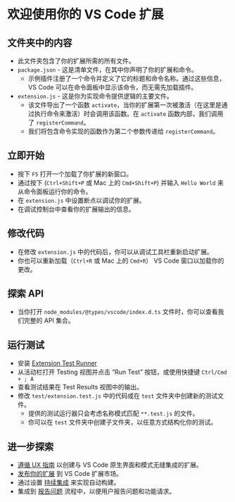 # 欢迎使用你的 VS Code 扩展

## 文件夹中的内容

* 此文件夹包含了你的扩展所需的所有文件。
* `package.json` - 这是清单文件，在其中你声明了你的扩展和命令。
  * 示例插件注册了一个命令并定义了它的标题和命令名称。通过这些信息，VS Code 可以在命令面板中显示该命令，而无需先加载插件。
* `extension.js` - 这是你为实现命令提供逻辑的主要文件。
  * 该文件导出了一个函数 `activate`，当你的扩展第一次被激活（在这里是通过执行命令来激活）时会调用该函数。在 `activate` 函数内部，我们调用了 `registerCommand`。
  * 我们将包含命令实现的函数作为第二个参数传递给 `registerCommand`。

## 立即开始

* 按下 `F5` 打开一个加载了你扩展的新窗口。
* 通过按下 (`Ctrl+Shift+P` 或 Mac 上的 `Cmd+Shift+P`) 并输入 `Hello World` 来从命令面板运行你的命令。
* 在 `extension.js` 中设置断点以调试你的扩展。
* 在调试控制台中查看你的扩展输出的信息。

## 修改代码

* 在修改 `extension.js` 中的代码后，你可以从调试工具栏重新启动扩展。
* 你也可以重新加载（`Ctrl+R` 或 Mac 上的 `Cmd+R`） VS Code 窗口以加载你的更改。

## 探索 API

* 当你打开 `node_modules/@types/vscode/index.d.ts` 文件时，你可以查看我们完整的 API 集合。

## 运行测试

* 安装 [Extension Test Runner](https://marketplace.visualstudio.com/items?itemName=ms-vscode.extension-test-runner)
* 从活动栏打开 Testing 视图并点击 “Run Test” 按钮，或使用快捷键 `Ctrl/Cmd + ; A`
* 查看测试结果在 Test Results 视图中的输出。
* 修改 `test/extension.test.js` 中的代码或在 `test` 文件夹中创建新的测试文件。
  * 提供的测试运行器只会考虑名称模式匹配 `**.test.js` 的文件。
  * 你可以在 `test` 文件夹中创建子文件夹，以任意方式结构化你的测试。

## 进一步探索

* [遵循 UX 指南](https://code.visualstudio.com/api/ux-guidelines/overview) 以创建与 VS Code 原生界面和模式无缝集成的扩展。
* [发布你的扩展](https://code.visualstudio.com/api/working-with-extensions/publishing-extension) 到 VS Code 扩展市场。
* 通过设置 [持续集成](https://code.visualstudio.com/api/working-with-extensions/continuous-integration) 来实现自动构建。
* 集成到 [报告问题](https://code.visualstudio.com/api/get-started/wrapping-up#issue-reporting) 流程中，以便用户报告问题和功能请求。